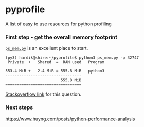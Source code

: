 # pyprofile
A list of easy to use resources for python profiling

### First step - get the overall memory footprint

[`ps_mem.py`](https://github.com/pixelb/ps_mem/) is an excellent place to start.
```
(py3) hardik@shire:~/pyprofile$ python3 ps_mem.py -p 32747
 Private  +   Shared  =  RAM used	Program

553.4 MiB +   2.4 MiB = 555.8 MiB	python3
---------------------------------
                        555.8 MiB
=================================
```

[Stackoverflow link](https://stackoverflow.com/questions/131303/how-to-measure-actual-memory-usage-of-an-application-or-process) for this question.

### Next steps
https://www.huyng.com/posts/python-performance-analysis
